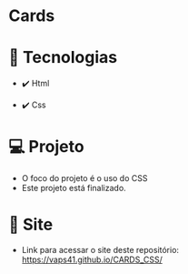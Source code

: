 # Cards

# 🚀 Tecnologias

* ✔️ Html

* ✔️ Css

# 💻 Projeto
* O foco do projeto é o uso do CSS
* Este projeto está finalizado.

# 🔗 Site
* Link para acessar o site deste repositório:
https://vaps41.github.io/CARDS_CSS/
